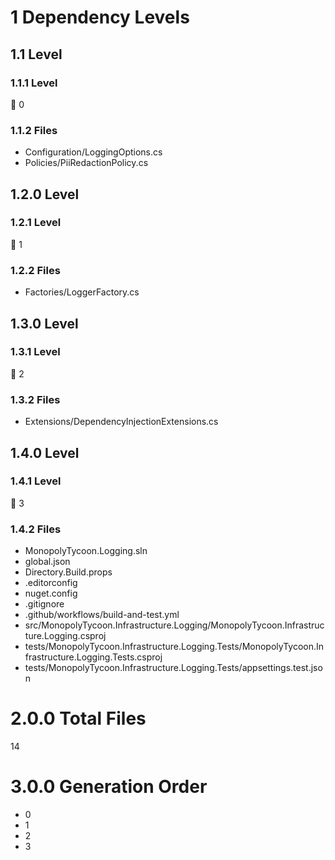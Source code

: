 # 1 Dependency Levels

## 1.1 Level

### 1.1.1 Level

🔹 0

### 1.1.2 Files

- Configuration/LoggingOptions.cs
- Policies/PiiRedactionPolicy.cs

## 1.2.0 Level

### 1.2.1 Level

🔹 1

### 1.2.2 Files

- Factories/LoggerFactory.cs

## 1.3.0 Level

### 1.3.1 Level

🔹 2

### 1.3.2 Files

- Extensions/DependencyInjectionExtensions.cs

## 1.4.0 Level

### 1.4.1 Level

🔹 3

### 1.4.2 Files

- MonopolyTycoon.Logging.sln
- global.json
- Directory.Build.props
- .editorconfig
- nuget.config
- .gitignore
- .github/workflows/build-and-test.yml
- src/MonopolyTycoon.Infrastructure.Logging/MonopolyTycoon.Infrastructure.Logging.csproj
- tests/MonopolyTycoon.Infrastructure.Logging.Tests/MonopolyTycoon.Infrastructure.Logging.Tests.csproj
- tests/MonopolyTycoon.Infrastructure.Logging.Tests/appsettings.test.json

# 2.0.0 Total Files

14

# 3.0.0 Generation Order

- 0
- 1
- 2
- 3

